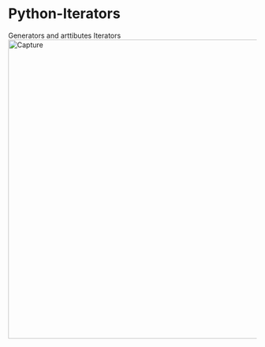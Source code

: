 # Python-Iterators
Generators and arttibutes
Iterators
<img width="608" alt="Capture" src="https://user-images.githubusercontent.com/82565293/116662299-39dda800-a9b3-11eb-8027-ced08c432bd8.PNG">


